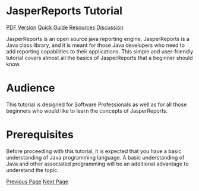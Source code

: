 # JasperReports Tutorial
[PDF Version](../jasper_reports/jasper_reports_pdf_version.md)
[Quick Guide](../jasper_reports/jasper_quick_guide.md)
[Resources](../jasper_reports/jasper_useful_resources.md)
[Discussion](../jasper_reports/jasper_reports_discussion.md)

JasperReports is an open source java reporting engine. JasperReports is a Java class library, and it is meant for those Java developers who need to add reporting capabilities to their applications. This simple and user-friendly tutorial covers almost all the basics of JasperReports that a beginner should know.

# Audience
This tutorial is designed for Software Professionals as well as for all those beginners who would like to learn the concepts of JasperReports.

# Prerequisites
Before proceeding with this tutorial, it is expected that you have a basic understanding of Java programming language. A basic understanding of Java and other associated programming will be an additional advantage to understand the topic.


[Previous Page](../jasper_reports/index.md) [Next Page](../jasper_reports/jasper_getting_started.md) 
